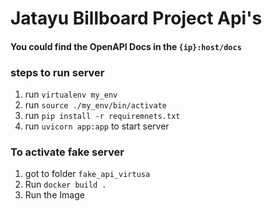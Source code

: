 # Jatayu Billboard Project Api's

#### You could find the OpenAPI Docs in the `{ip}:host/docs`
### steps to run server

1. run `virtualenv my_env`
2. run `source ./my_env/bin/activate`
3. run `pip install -r requiremnets.txt`
4. run `uvicorn app:app` to start server


### To activate fake server
1. got to folder `fake_api_virtusa`
2. Run `docker build .`
3. Run the Image
